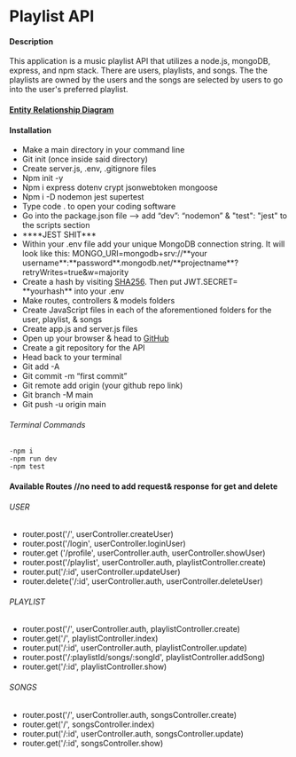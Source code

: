 <h1>Playlist API</h1>

<h4>Description</h4>
<p>This application is a music playlist API that utilizes a node.js, mongoDB, express, and npm stack. There are users, playlists, and songs. The the playlists are owned by the users and the songs are selected by users to go into the user's preferred playlist.
</p>
<h4><a href= "https://app.mural.co/t/tipsplitter4044/m/tipsplitter4044/1705449330418/184ff22033ee55a0b020ddac0c74291ce76b1495?sender=u9b5c6057df9541d75a930487">Entity Relationship Diagram</a></h4>

<h4>Installation</h4>
<ul>
  <li>Make a main directory in your command line</li>
  <li>Git init (once inside said directory)</li>
  <li>Create server.js, .env, .gitignore files</li>
  <li>Npm init -y</li>
  <li>Npm i express dotenv crypt jsonwebtoken mongoose</li>
  <li>Npm i -D nodemon jest supertest</li>
  <li>Type code . to open your coding software</li>
  <li>Go into the package.json file —> add “dev”: “nodemon” & "test": "jest" to the scripts section</li>
  <li>****JEST SHIT***</li>
 <li>Within your .env file add your unique MongoDB connection string. It will look like this: MONGO_URI=mongodb+srv://**your username**:**password**.mongodb.net/**projectname**?retryWrites=true&w=majority
 </li>
 <li>Create a hash by visiting <a href="https://emn178.github.io/online-tools/sha256.html">SHA256</a>. Then put JWT.SECRET= **yourhash** into your .env</li>
  <li>Make routes, controllers & models folders</li>
  <li>Create JavaScript files in each of the aforementioned folders for the user, playlist, & songs</li>
  <li>Create app.js and server.js files</li>
  <li>Open up your browser & head to <a href="www.github.com">GitHub</a></li>
  <li>Create a git repository for the API</li>
  <li>Head back to your terminal</li>
  <li>Git add -A</li>
  <li>Git commit -m “first commit”</li>
  <li>Git remote add origin (your github repo link)</li>
  <li>Git branch -M main </li>
  <li>Git push -u origin main</li>
</ul>

<h6>Terminal Commands</h6>

```
-npm i
-npm run dev
-npm test
```
<h4>Available Routes //no need to add request& response for get and delete</h4>

<h6>USER</h6>
  <ul> 
    <li>router.post('/', userController.createUser)</li>
    <li>router.post('/login', userController.loginUser)</li>
    <li>router.get ('/profile', userController.auth, userController.showUser)</li>
    <li>router.post('/playlist', userController.auth, playlistController.create)</li>
    <li>router.put('/:id', userController.updateUser)</li>
    <li>router.delete('/:id', userController.auth, userController.deleteUser)</li>
  </ul>
<h6>PLAYLIST</h6>
  <ul>
    <li>router.post('/', userController.auth, playlistController.create)</li>
    <li>router.get('/', playlistController.index)</li>
    <li>router.put('/:id', userController.auth, playlistController.update)</li>
    <li>router.post('/:playlistId/songs/:songId', playlistController.addSong)</li>
    <li>router.get('/:id', playlistController.show)</li>
  </ul>
<h6>SONGS</h6>
  <ul>
    <li>router.post('/', userController.auth, songsController.create)</li>
    <li>router.get('/', songsController.index)</li>
    <li>router.put('/:id', userController.auth, songsController.update)</li>
    <li>router.get('/:id', songsController.show)</li>
  </ul>

